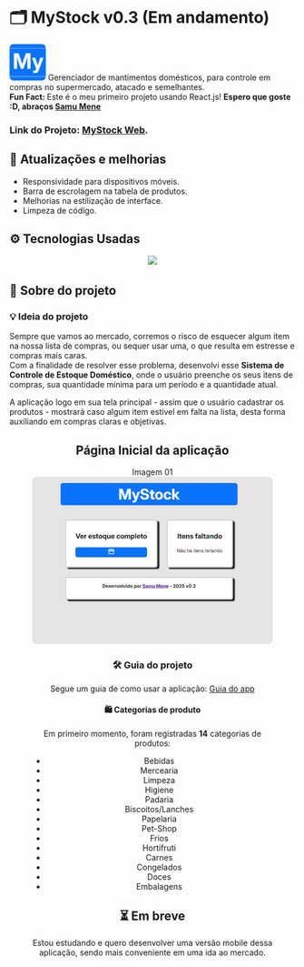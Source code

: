 # 🗂️ MyStock v0.3 (Em andamento)
<img src="my-app/src/assets/icon.png" alt="logo do projeto" style="width: 64px;border-radius:7px;">
Gerenciador de mantimentos domésticos, para controle em compras no supermercado, atacado e semelhantes.<br>
<strong>Fun Fact: </strong>Este é o meu primeiro projeto usando React.js! <strong>Espero que goste :D, abraços <a href="https://github.com/SamuMeneDev">Samu Mene</a></strong>
<h3><strong>Link do Projeto: </strong><a href="https://my-stock-eight.vercel.app">MyStock Web</a>.</h3>

## 🔧 Atualizações e melhorias
- Responsividade para dispositivos móveis.
- Barra de escrolagem na tabela de produtos.
- Melhorias na estilização de interface.
- Limpeza de código.

## ⚙️ Tecnologias Usadas
<p align="center">
  <a>
    <img src="https://skillicons.dev/icons?i=html,css,js,react" />
  </a>
</p>

## 📄 Sobre do projeto

### 💡 Ideia do projeto
Sempre que vamos ao mercado, corremos o risco de esquecer algum item na nossa lista de compras, ou sequer usar uma, o que resulta em estresse e compras mais caras.<br>
Com a finalidade de resolver esse problema, desenvolvi esse <strong>Sistema de Controle de Estoque Doméstico</strong>, onde o usuário preenche os seus itens de compras, sua quantidade mínima para um período e a quantidade atual.<br>

A aplicação logo em sua tela principal - assim que o usuário cadastrar os produtos - mostrará caso algum item estivel em falta na lista, desta forma auxiliando em compras claras e objetivas.
<figure align="center" >
    <figcaption align="center">
        <h2>Página Inicial da aplicação</h2>
        <span>Imagem 01</span>
    </figcaption>
    <img src="./capturas/captura01.png" style="border-radius:7px;">

### 🛠 Guia do projeto
Segue um guia de como usar a aplicação: <a href="./my-app/README.md">Guia do app</a>

#### 🛍 Categorias de produto
Em primeiro momento, foram registradas <strong>14</strong> categorias de produtos:

- Bebidas
- Mercearia
- Limpeza
- Higiene
- Padaria
- Biscoitos/Lanches
- Papelaria
- Pet-Shop
- Frios
- Hortifruti
- Carnes
- Congelados
- Doces
- Embalagens
## ⏳ Em breve
Estou estudando e quero desenvolver uma versão mobile dessa aplicação, sendo mais conveniente em uma ida ao mercado.

